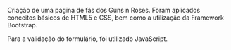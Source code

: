 Criação de uma página de fãs dos Guns n Roses.
Foram aplicados conceitos básicos de HTML5 e CSS, bem como a utilização da Framework Bootstrap.

Para a validação do formulário, foi utilizado JavaScript.
